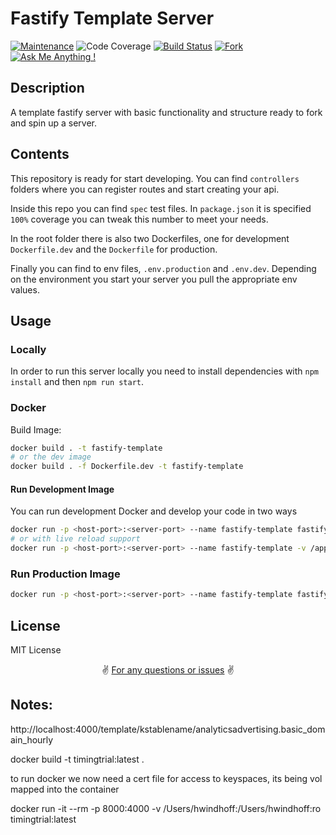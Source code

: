 # Fastify Template Server

[![Maintenance](https://img.shields.io/badge/Maintained%3F-yes-green.svg)](https://github.com/gkampitakis/fastify-template-server/graphs/commit-activity)
![Code Coverage](https://img.shields.io/badge/Coverage-100%25-brightgreen)
[![Build Status](https://travis-ci.com/gkampitakis/fastify-template-server.svg?branch=master)](https://travis-ci.com/gkampitakis/fastify-template-server)
[![Fork](https://img.shields.io/github/forks/gkampitakis/fastify-template-server)](https://github.com/gkampitakis/fastify-template-server/fork)
[![Ask Me Anything !](https://img.shields.io/badge/Ask%20me-anything-1abc9c.svg)](https://twitter.com/g_kampitakis)

## Description

A template fastify server with basic functionality and structure ready to fork and spin up a server.

## Contents

This repository is ready for start developing. You can find `controllers` folders where you can register routes and start creating your api.

Inside this repo you can find `spec` test files. In `package.json` it is specified `100%` coverage you can tweak this number to meet your needs.

In the root folder there is also two Dockerfiles, one for development `Dockerfile.dev` and the `Dockerfile` for production.

Finally you can find to env files, `.env.production` and `.env.dev`. Depending on the environment you start your server you pull the appropriate env values.

## Usage

### Locally

In order to run this server locally you need to install dependencies with `npm install`
and then `npm run start`.

### Docker

Build Image:

```bash
docker build . -t fastify-template
# or the dev image
docker build . -f Dockerfile.dev -t fastify-template
```

#### Run Development Image

You can run development Docker and develop your code in two ways

```bash
docker run -p <host-port>:<server-port> --name fastify-template fastify-template
# or with live reload support
docker run -p <host-port>:<server-port> --name fastify-template -v /app/node_modules -v ${PWD}:/app fastify-template
```

### Run Production Image

```bash
docker run -p <host-port>:<server-port> --name fastify-template fastify-template
```

## License

MIT License

<p align="center">
✌️ <a href="https://github.com/gkampitakis/fastify-template-server/issues/new">For any questions or issues</a> ✌️
</p>

## Notes:

http://localhost:4000/template/kstablename/analyticsadvertising.basic_domain_hourly

docker build -t timingtrial:latest .

to run docker we now need a cert file for access to keyspaces, its being vol mapped into the container

docker run -it --rm -p 8000:4000 -v /Users/hwindhoff:/Users/hwindhoff:ro timingtrial:latest
